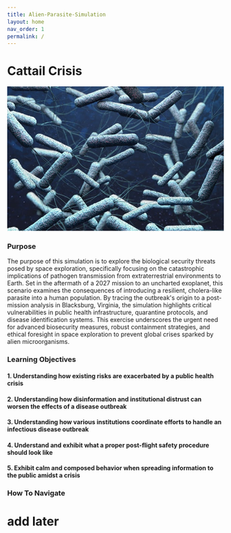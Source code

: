 ```yaml
---
title: Alien-Parasite-Simulation
layout: home
nav_order: 1
permalink: /
---
```



# Cattail Crisis

![Placeholder](assets/images/MIT-Living-Therapeutics_0.jpg)

### Purpose
  The purpose of this simulation is to explore the biological security threats posed by space exploration, specifically focusing on the catastrophic implications of pathogen transmission from extraterrestrial environments to Earth. Set in the aftermath of a 2027 mission to an uncharted exoplanet, this scenario examines the consequences of introducing a resilient, cholera-like parasite into a human population. By tracing the outbreak's origin to a post-mission analysis in Blacksburg, Virginia, the simulation highlights critical vulnerabilities in public health infrastructure, quarantine protocols, and disease identification systems. This exercise underscores the urgent need for advanced biosecurity measures, robust containment strategies, and ethical foresight in space exploration to prevent global crises sparked by alien microorganisms.
  
### Learning Objectives 
  #### 1. Understanding how existing risks are exacerbated by a public health crisis
  
  #### 2. Understanding how disinformation and institutional distrust can worsen the effects of a disease outbreak
  
  #### 3. Understanding how various institutions coordinate efforts to handle an infectious disease outbreak 
  
  #### 4. Understand and exhibit what a proper post-flight safety procedure should look like 
  
  #### 5. Exhibit calm and composed behavior when spreading information to the public amidst a crisis

### How To Navigate 
 # add later
